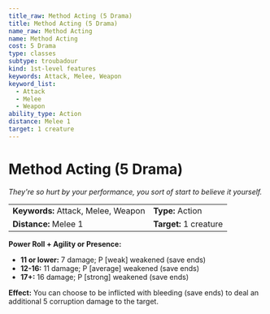 ```yaml
---
title_raw: Method Acting (5 Drama)
title: Method Acting (5 Drama)
name_raw: Method Acting
name: Method Acting
cost: 5 Drama
type: classes
subtype: troubadour
kind: 1st-level features
keywords: Attack, Melee, Weapon
keyword_list:
  - Attack
  - Melee
  - Weapon
ability_type: Action
distance: Melee 1
target: 1 creature
---
```


# Method Acting (5 Drama)

*They're so hurt by your performance, you sort of start to believe it yourself.*

|                                     |                        |
| :---------------------------------- | :--------------------- |
| **Keywords:** Attack, Melee, Weapon | **Type:** Action       |
| **Distance:** Melee 1               | **Target:** 1 creature |

**Power Roll + Agility or Presence:**

- **11 or lower:** 7 damage; P \[weak\] weakened (save ends)
- **12-16:** 11 damage; P \[average\] weakened (save ends)
- **17+:** 16 damage; P \[strong\] weakened (save ends)

**Effect:** You can choose to be inflicted with bleeding (save ends) to deal an additional 5 corruption damage to the target.
